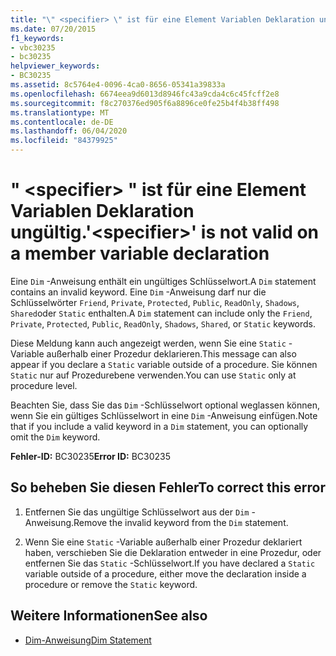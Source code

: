 ```yaml
---
title: "\" <specifier> \" ist für eine Element Variablen Deklaration ungültig."
ms.date: 07/20/2015
f1_keywords:
- vbc30235
- bc30235
helpviewer_keywords:
- BC30235
ms.assetid: 8c5764e4-0096-4ca0-8656-05341a39833a
ms.openlocfilehash: 6674eea9d6013d8946fc43a9cda4c6c45fcff2e8
ms.sourcegitcommit: f8c270376ed905f6a8896ce0fe25b4f4b38ff498
ms.translationtype: MT
ms.contentlocale: de-DE
ms.lasthandoff: 06/04/2020
ms.locfileid: "84379925"
---
```

# <a name="specifier-is-not-valid-on-a-member-variable-declaration"></a><span data-ttu-id="1cc69-102">" \<specifier> " ist für eine Element Variablen Deklaration ungültig.</span><span class="sxs-lookup"><span data-stu-id="1cc69-102">'\<specifier>' is not valid on a member variable declaration</span></span>
<span data-ttu-id="1cc69-103">Eine `Dim` -Anweisung enthält ein ungültiges Schlüsselwort.</span><span class="sxs-lookup"><span data-stu-id="1cc69-103">A `Dim` statement contains an invalid keyword.</span></span> <span data-ttu-id="1cc69-104">Eine `Dim` -Anweisung darf nur die Schlüsselwörter `Friend`, `Private`, `Protected`, `Public`, `ReadOnly`, `Shadows`, `Shared`oder `Static` enthalten.</span><span class="sxs-lookup"><span data-stu-id="1cc69-104">A `Dim` statement can include only the `Friend`, `Private`, `Protected`, `Public`, `ReadOnly`, `Shadows`, `Shared`, or `Static` keywords.</span></span>  
  
 <span data-ttu-id="1cc69-105">Diese Meldung kann auch angezeigt werden, wenn Sie eine `Static` -Variable außerhalb einer Prozedur deklarieren.</span><span class="sxs-lookup"><span data-stu-id="1cc69-105">This message can also appear if you declare a `Static` variable outside of a procedure.</span></span> <span data-ttu-id="1cc69-106">Sie können `Static` nur auf Prozedurebene verwenden.</span><span class="sxs-lookup"><span data-stu-id="1cc69-106">You can use `Static` only at procedure level.</span></span>  
  
 <span data-ttu-id="1cc69-107">Beachten Sie, dass Sie das `Dim` -Schlüsselwort optional weglassen können, wenn Sie ein gültiges Schlüsselwort in eine `Dim` -Anweisung einfügen.</span><span class="sxs-lookup"><span data-stu-id="1cc69-107">Note that if you include a valid keyword in a `Dim` statement, you can optionally omit the `Dim` keyword.</span></span>  
  
 <span data-ttu-id="1cc69-108">**Fehler-ID:** BC30235</span><span class="sxs-lookup"><span data-stu-id="1cc69-108">**Error ID:** BC30235</span></span>  
  
## <a name="to-correct-this-error"></a><span data-ttu-id="1cc69-109">So beheben Sie diesen Fehler</span><span class="sxs-lookup"><span data-stu-id="1cc69-109">To correct this error</span></span>  
  
1. <span data-ttu-id="1cc69-110">Entfernen Sie das ungültige Schlüsselwort aus der `Dim` -Anweisung.</span><span class="sxs-lookup"><span data-stu-id="1cc69-110">Remove the invalid keyword from the `Dim` statement.</span></span>  
  
2. <span data-ttu-id="1cc69-111">Wenn Sie eine `Static` -Variable außerhalb einer Prozedur deklariert haben, verschieben Sie die Deklaration entweder in eine Prozedur, oder entfernen Sie das `Static` -Schlüsselwort.</span><span class="sxs-lookup"><span data-stu-id="1cc69-111">If you have declared a `Static` variable outside of a procedure, either move the declaration inside a procedure or remove the `Static` keyword.</span></span>  
  
## <a name="see-also"></a><span data-ttu-id="1cc69-112">Weitere Informationen</span><span class="sxs-lookup"><span data-stu-id="1cc69-112">See also</span></span>

- [<span data-ttu-id="1cc69-113">Dim-Anweisung</span><span class="sxs-lookup"><span data-stu-id="1cc69-113">Dim Statement</span></span>](../language-reference/statements/dim-statement.md)

